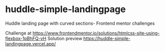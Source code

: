 # huddle-simple-landingpage
Huddle landing page with curved sections- Frontend mentor challenges
 
Challenge at https://www.frontendmentor.io/solutions/htmlcss-site-using-flexbox-1pBhFQ-vH
Solution preview https://huddle-simple-landingpage.vercel.app/
